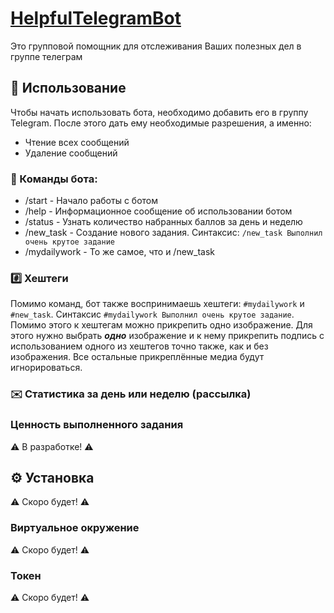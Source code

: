 # [HelpfulTelegramBot](https://t.me/HelpfulMotivationBot "Бот в Telegram")
Это групповой помощник для отслеживания Ваших полезных дел в группе телеграм
## 💬 Использование
Чтобы начать использовать бота, необходимо добавить его в группу Telegram. 
После этого дать ему необходимые разрешения, а именно:
* Чтение всех сообщений
* Удаление сообщений

### 🤖 Команды бота:
* /start - Начало работы с ботом
* /help - Информационное сообщение об использовании ботом 
* /status - Узнать количество набранных баллов за день и неделю
* /new_task - Создание нового задания. Синтаксис: `/new_task Выполнил очень крутое задание`
* /mydailywork - То же самое, что и /new_task

### #️⃣ Хештеги
Помимо команд, бот также воспринимаешь хештеги: `#mydailywork` и `#new_task`. 
Синтаксис `#mydailywork Выполнил очень крутое задание`. 
Помимо этого к хештегам можно прикрепить одно изображение. 
Для этого нужно выбрать ***одно*** изображение и к нему прикрепить подпись с использованием 
одного из хештегов точно также, как и без изображения. 
Все остальные прикреплённые медиа будут игнорироваться.

### ✉️ Статистика за день или неделю (рассылка)
### Ценность выполненного задания
⚠️ В разработке! ⚠️
## ⚙️ Установка
⚠️ Скоро будет! ⚠️
### Виртуальное окружение
⚠️ Скоро будет! ⚠️
### Токен
⚠️ Скоро будет! ⚠️